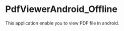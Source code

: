 PdfViewerAndroid_Offline
========================

This application enable you to view PDF file in android.
